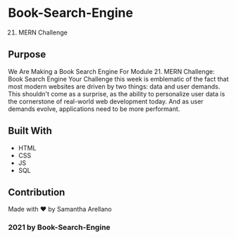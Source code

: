 # Book-Search-Engine
21. MERN Challenge

## Purpose
We Are Making a Book Search Engine
For Module 21.  MERN Challenge: Book Search Engine
Your Challenge this week is emblematic of the fact that most modern websites are driven by two things: data and user demands. This shouldn't come as a surprise, as the ability to personalize user data is the cornerstone of real-world web development today. And as user demands evolve, applications need to be more performant.
## Built With
* HTML
* CSS
* JS
* SQL

## Contribution
Made with ❤️ by Samantha Arellano

### 2021 by Book-Search-Engine